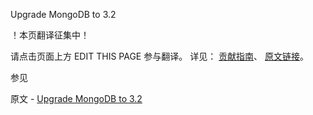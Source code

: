  Upgrade MongoDB to 3.2

 ！本页翻译征集中！

请点击页面上方 EDIT THIS PAGE 参与翻译。
详见：
[贡献指南]( https://github.com/JinMuInfo/MongoDB-Manual-zh/blob/master/CONTRIBUTING.md )、
[原文链接](  https://docs.mongodb.com/manual/release-notes/3.2-upgrade/  )。

 参见

原文 - [Upgrade MongoDB to 3.2]( https://docs.mongodb.com/manual/release-notes/3.2-upgrade/ )

